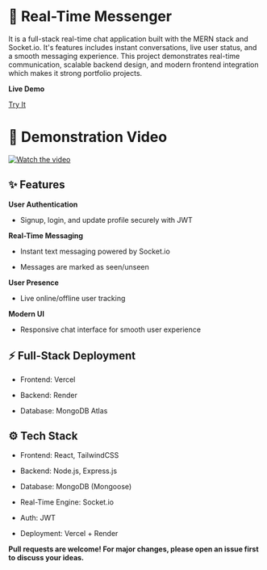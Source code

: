 # 📩 Real-Time Messenger

It is a full-stack real-time chat application built with the MERN stack and Socket.io. It's features includes instant conversations, live user status, and a smooth messaging experience.
This project demonstrates real-time communication, scalable backend design, and modern frontend integration which makes it strong portfolio projects.

**Live Demo**

[Try It]()


# 🎥 Demonstration Video

[![Watch the video](https://img.youtube.com/vi/<VIDEO_ID>/0.jpg)](https://www.youtube.com/watch?v=<VIDEO_ID>)


## ✨ Features

**User Authentication**

- Signup, login, and update profile securely with JWT

**Real-Time Messaging**

- Instant text messaging powered by Socket.io

- Messages are marked as seen/unseen

**User Presence**

- Live online/offline user tracking

**Modern UI**

- Responsive chat interface for smooth user experience

## ⚡ Full-Stack Deployment

- Frontend: Vercel

- Backend: Render

- Database: MongoDB Atlas

## ⚙️ Tech Stack

- Frontend: React, TailwindCSS

- Backend: Node.js, Express.js

- Database: MongoDB (Mongoose)

- Real-Time Engine: Socket.io

- Auth: JWT

- Deployment: Vercel + Render


**Pull requests are welcome! For major changes, please open an issue first to discuss your ideas.**
